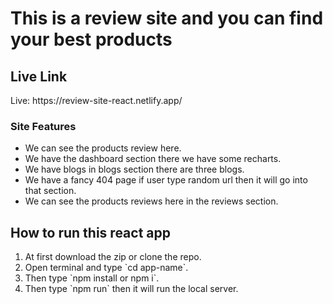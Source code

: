 # This is a review site and you can find your best products
## Live Link
<p>Live: https://review-site-react.netlify.app/</p> 

### Site Features
<ul>
<li>We can see the products review here.</li>
<li>We have the dashboard section there we have some recharts.</li>
<li>We have blogs in blogs section there are three blogs.</li>
<li>We have a fancy 404 page if user type random url then it will go into that section.</li>
<li>We can see the products reviews here in the reviews section.</li>
</ul>

## How to run this react app
<ol>
<li>At first download the zip or clone the repo.</li>
<li>Open terminal and type `cd app-name`.</li>
<li>Then type `npm install or npm i`.</li>
<li>Then type `npm run` then it will run the local server.</li>
</ol>



